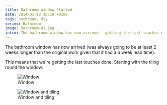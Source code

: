 ```yaml
---
title: Bathroom window started
date: 2014-01-13 16:19 +0100
tags: bathroom, diy
series: Bathroom
image: Bathroom-01.jpg
intro: The bathroom window has now arrived - getting the last touches done
---
```


The bathroom window has now arrived (was always going to be at least 2 weeks longer than the original work given that it had a 6 week lead time).

This means that we're getting the last touches done. Starting with the tiling round the window.

<figure class="figure w-100 text-center">
  <img class="figure-img img-fluid rounded" src="/images/posts/2014/01/Bathroom-01.jpg" title="Window" alt="Window"/>
  <figcaption class="figure-caption">Window</figcaption>
</figure>

<figure class="figure w-100 text-center">
  <img class="figure-img img-fluid rounded" src="/images/posts/2014/01/Bathroom-02.jpg" title="Window and tiling" alt="Window and tiling"/>
  <figcaption class="figure-caption">Window and tiling</figcaption>
</figure>
